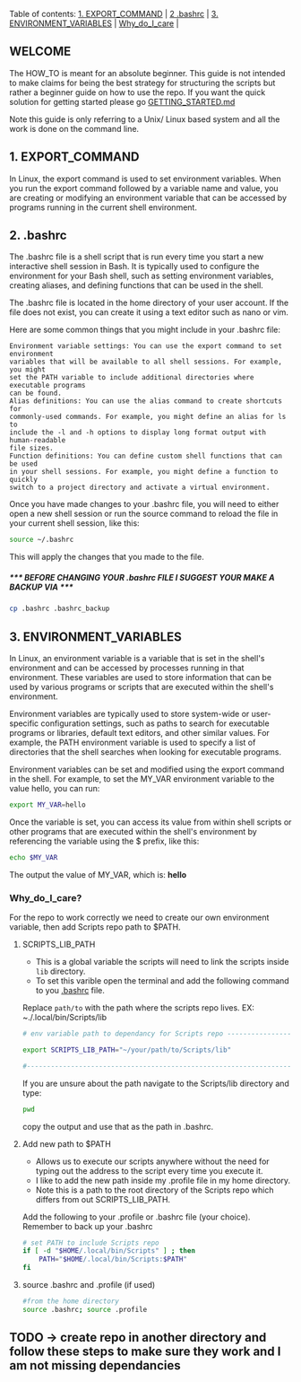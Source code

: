 
Table of contents: [1. EXPORT_COMMAND](#1.%20export_command) | [2 .bashrc](#2%20.bashrc) | [3. ENVIRONMENT_VARIABLES](#3.%20environment_variables) | [Why_do_I_care](#why_do_I_care) |

## WELCOME 

The HOW_TO is meant for an absolute beginner. This guide is not intended
to make claims for being the best strategy for structuring the scripts but rather a beginner
guide on how to use the repo. If you want the quick solution for getting started please go
[GETTING_STARTED.md](https://github.com/PIesPnuema/Scripts/blob/main/docs/GETTING_STARTED.md)

Note this guide is only referring to a Unix/ Linux based system and all the work is done
on the command line.

## 1. EXPORT_COMMAND

In Linux, the export command is used to set environment variables. When you run 
the export command followed by a variable name and value, you are creating or 
modifying an environment variable that can be accessed by programs running in 
the current shell environment.

## 2. .bashrc

The .bashrc file is a shell script that is run every time you start a new 
interactive shell session in Bash. It is typically used to configure the 
environment for your Bash shell, such as setting environment variables, 
creating aliases, and defining functions that can be used in the shell.

The .bashrc file is located in the home directory of your user account. 
If the file does not exist, you can create it using a text editor such as nano 
or vim.

Here are some common things that you might include in your .bashrc file:

    Environment variable settings: You can use the export command to set environment 
    variables that will be available to all shell sessions. For example, you might 
    set the PATH variable to include additional directories where executable programs 
    can be found.
    Alias definitions: You can use the alias command to create shortcuts for 
    commonly-used commands. For example, you might define an alias for ls to 
    include the -l and -h options to display long format output with human-readable 
    file sizes.
    Function definitions: You can define custom shell functions that can be used 
    in your shell sessions. For example, you might define a function to quickly 
    switch to a project directory and activate a virtual environment.

Once you have made changes to your .bashrc file, you will need to either open a 
new shell session or run the source command to reload the file in your current 
shell session, like this:

```bash
source ~/.bashrc
```
This will apply the changes that you made to the file.

##### *** BEFORE CHANGING YOUR .bashrc FILE I SUGGEST YOUR MAKE A BACKUP VIA ***
```bash
cp .bashrc .bashrc_backup
```

## 3. ENVIRONMENT_VARIABLES

In Linux, an environment variable is a variable that is set in the shell's environment 
and can be accessed by processes running in that environment. These variables are 
used to store information that can be used by various programs or scripts that 
are executed within the shell's environment.

Environment variables are typically used to store system-wide or user-specific 
configuration settings, such as paths to search for executable programs or libraries, 
default text editors, and other similar values. For example, the PATH environment 
variable is used to specify a list of directories that the shell searches when 
looking for executable programs.

Environment variables can be set and modified using the export command in the shell. 
For example, to set the MY_VAR environment variable to the value hello, you can run:

```bash
export MY_VAR=hello
```

Once the variable is set, you can access its value from within shell scripts or 
other programs that are executed within the shell's environment by referencing 
the variable using the $ prefix, like this:

```bash
echo $MY_VAR
```
The output the value of MY_VAR, which is: **hello**

### Why_do_I_care?

For the repo to work correctly we need to create our own environment variable, then 
add Scripts repo path to $PATH. 

1. SCRIPTS_LIB_PATH 
    - This is a global variable the scripts will need to link the scripts inside `lib` directory. 
    - To set this varible open the terminal and add the following command to you [.bashrc](#.bashrc) file.
    
    Replace `path/to` with the path where the scripts repo lives. EX: ~./.local/bin/Scripts/lib
    ```bash
    # env variable path to dependancy for Scripts repo ---------------------------

    export SCRIPTS_LIB_PATH="~/your/path/to/Scripts/lib"

    #-----------------------------------------------------------------------------
    ```
    If you are unsure about the path navigate to the Scripts/lib directory and type:
    ```bash
    pwd
    ```

    copy the output and use that as the path in .bashrc. 

2. Add new path to $PATH
    - Allows us to execute our scripts anywhere without the need for typing out the address to the script every time you execute it.
    - I like to add the new path inside my .profile file in my home directory.
    - Note this is a path to the root directory of the Scripts repo which differs from out SCRIPTS_LIB_PATH.
    
    Add the following to your .profile or .bashrc file (your choice). Remember to back up your .bashrc 
    ```bash
    # set PATH to include Scripts repo
    if [ -d "$HOME/.local/bin/Scripts" ] ; then
        PATH="$HOME/.local/bin/Scripts:$PATH"
    fi
    ```
3. source .bashrc and .profile (if used)
    
    ```bash
    #from the home directory
    source .bashrc; source .profile
    ```
## TODO -> create repo in another directory and follow these steps to make sure they work and I am not missing dependancies 

